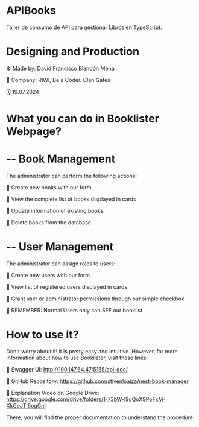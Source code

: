 # APIBooks
Taller de consumo de API para gestionar Libros en TypeScript.

# Designing and Production
⚙️ Made by: David Francisco Blandón Mena

💼 Company: RIWI, Be a Coder. Clan Gates

🗓 19.07.2024

# What you can do in Booklister Webpage?

# -- Book Management
The administrator can perform the following actions:

🚩 Create new books with our form

🚩 View the complete list of books displayed in cards

🚩 Update information of existing books

🚩 Delete books from the database

# -- User Management
The administrator can assign roles to users:

🚩 Create new users with our form

🚩 View list of registered users displayed in cards

🚩 Grant user or administrator permissions through our simple checkbox

🚩 REMEMBER: Normal Users only can SEE our booklist

# How to use it?

Don't worry about it! it is pretty easy and intuitive. However, for more information about how to use Booklister, visit these links:

📄 Swagger UI: http://190.147.64.47:5155/api-doc/

📄 GitHub Repository: https://github.com/stivenloaiza/nest-book-manager

📄 Explanation Video on Google Drive: https://drive.google.com/drive/folders/1-73bW-l9uQoX9PoFxM-XkGeJTl6ogGnI

There, you will find the proper documentation to understand the procedure
